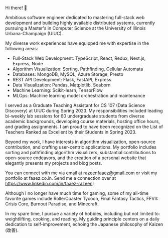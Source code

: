 Hi there! 👋

Ambitious software engineer dedicated to mastering full-stack web development and building highly available distributed systems, currently pursuing a Master's in Computer Science at the University of Illinois Urbana-Champaign (UIUC).

My diverse work experiences have equipped me with expertise in the following areas:
- Full-Stack Web Development: TypeScript, React, Redux, Next.js, Express, Node
- Algorithm Visualization: Sorting, Pathfinding, Cellular Automata
- Databases: MongoDB, MySQL, Azure Storage, Presto
- REST API Development: Flask, FastAPI, Express
- Data Visualization: Pandas, Matplotlib, Seaborn
- Machine Learning: Scikit-learn, TensorFlow
- MLOps: Machine learning model orchestration and maintenance

I served as a Graduate Teaching Assistant for CS 107 (Data Science Discovery) at UIUC during Spring 2023. My responsibilities included leading bi-weekly lab sessions for 60 undergraduate students from diverse academic backgrounds, developing course materials, hosting office hours, and grading assignments. I am proud to have been recognized on the List of Teachers Ranked as Excellent by their Students in Spring 2023.

Beyond my work, I have interests in algorithm visualization, open-source contribution, and crafting user-centric applications. My portfolio includes sorting and pathfinding algorithm visualizers, substantial contributions to open-source endeavors, and the creation of a personal website that elegantly presents my projects and blog posts.

You can connect with me via email at razeenfaaez@gmail.com or visit my portfolio at faaez.co.in. Send me a connection over at https://www.linkedin.com/in/faaez-razeen!

Although I no longer have much time for gaming, some of my all-time favorite games include RollerCoaster Tycoon, Final Fantasy Tactics, FFVII: Crisis Core, Burnout Paradise, and Minecraft.

In my spare time, I pursue a variety of hobbies, including but not limited to: weightlifting, cooking, and reading. My guiding principle centers on a daily dedication to self-improvement, echoing the Japanese philosophy of Kaizen (改善).

